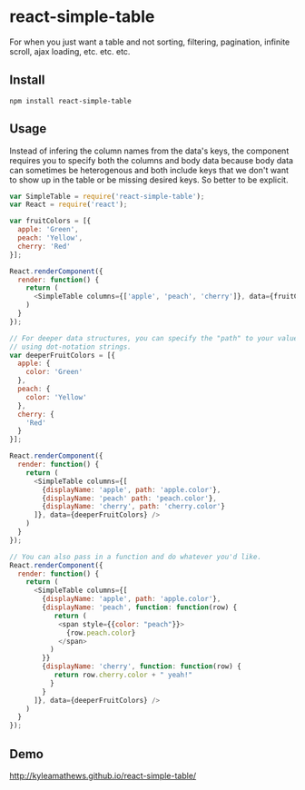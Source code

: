 react-simple-table
==================

For when you just want a table and not sorting, filtering, pagination,
infinite scroll, ajax loading, etc. etc. etc.

## Install
`npm install react-simple-table`

## Usage
Instead of infering the column names from the data's keys, the component
requires you to specify both the columns and body data
because body data can sometimes be heterogenous and both include keys
that we don't want to show up in the table or be missing desired keys. So better
to be explicit.

````javascript
var SimpleTable = require('react-simple-table');
var React = require('react');

var fruitColors = [{
  apple: 'Green',
  peach: 'Yellow',
  cherry: 'Red'
}];

React.renderComponent({
  render: function() {
    return (
      <SimpleTable columns={['apple', 'peach', 'cherry']}, data={fruitColors} />
    )
  }
});

// For deeper data structures, you can specify the "path" to your values
// using dot-notation strings.
var deeperFruitColors = [{
  apple: {
    color: 'Green'
  },
  peach: {
    color: 'Yellow'
  },
  cherry: {
    'Red'
  }
}];

React.renderComponent({
  render: function() {
    return (
      <SimpleTable columns={[
        {displayName: 'apple', path: 'apple.color'},
        {displayName: 'peach' path: 'peach.color'},
        {displayName: 'cherry', path: 'cherry.color'}
      ]}, data={deeperFruitColors} />
    )
  }
});

// You can also pass in a function and do whatever you'd like.
React.renderComponent({
  render: function() {
    return (
      <SimpleTable columns={[
        {displayName: 'apple', path: 'apple.color'},
        {displayName: 'peach', function: function(row) {
           return (
            <span style={{color: "peach"}}>
              {row.peach.color}
            </span>
          )
        }}
        {displayName: 'cherry', function: function(row) {
           return row.cherry.color + " yeah!"
          }
        }
      ]}, data={deeperFruitColors} />
    )
  }
});
````

## Demo
http://kyleamathews.github.io/react-simple-table/
